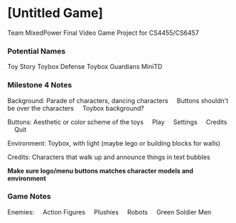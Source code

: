 # [Untitled Game]

Team MixedPower
Final Video Game Project for CS4455/CS6457

### Potential Names
Toy Story
Toybox Defense
Toybox Guardians
MiniTD

### Milestone 4 Notes
Background: Parade of characters, dancing characters
&nbsp;&nbsp;&nbsp;&nbsp;Buttons shouldn't be over the characters
&nbsp;&nbsp;&nbsp;&nbsp;Toybox background?

Buttons:
Aesthetic or color scheme of the toys
&nbsp;&nbsp;&nbsp;&nbsp;Play
&nbsp;&nbsp;&nbsp;&nbsp;Settings
&nbsp;&nbsp;&nbsp;&nbsp;Credits
&nbsp;&nbsp;&nbsp;&nbsp;Quit

Environment:
Toybox, with light (maybe lego or building blocks for walls)

Credits:
Characters that walk up and announce things in text bubbles

**Make sure logo/menu buttons matches character models and environment**

### Game Notes
Enemies:
&nbsp;&nbsp;&nbsp;&nbsp;Action Figures
&nbsp;&nbsp;&nbsp;&nbsp;Plushies
&nbsp;&nbsp;&nbsp;&nbsp;Robots
&nbsp;&nbsp;&nbsp;&nbsp;Green Soldier Men

